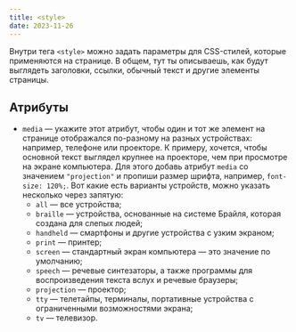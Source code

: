 ```yaml
---
title: <style>
date: 2023-11-26
---
```

Внутри тега `<style>` можно задать параметры для CSS-стилей, которые применяются на странице. В общем, тут ты описываешь, как будут выглядеть заголовки, ссылки, обычный текст и другие элементы страницы.

## Атрибуты
- `media` — укажите этот атрибут, чтобы один и тот же элемент на странице отображался по-разному на разных устройствах: например, телефоне или проекторе. К примеру, хочется, чтобы основной текст выглядел крупнее на проекторе, чем при просмотре на экране компьютера. Для этого добавь атрибут `media` со значением `"projection"` и пропиши размер шрифта, например, `font-size: 120%;`. Вот какие есть варианты устройств, можно указать несколько через запятую:
    - `all` — все устройства;
    - `braille` — устройства, основанные на системе Брайля, которая создана для слепых людей;
    - `handheld` — смартфоны и другие устройства с узким экраном;
    - `print` — принтер;
    - `screen` — стандартный экран компьютера — это значение по умолчанию;
    - `speech` — речевые синтезаторы, а также программы для воспроизведения текста вслух и речевые браузеры;
    - `projection` — проектор;
    - `tty` — телетайпы, терминалы, портативные устройства с ограниченными возможностями экрана;
    - `tv` — телевизор.